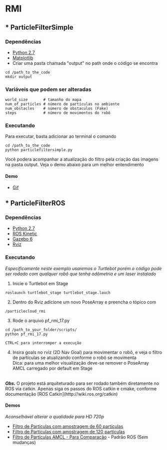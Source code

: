 # RMI

## * ParticleFilterSimple
### Dependências
* [Python 2.7](https://www.python.org/download/releases/2.7/)
* [Matplotlib](https://matplotlib.org/)
* Criar uma pasta chamada "output" no path onde o código se encontra
```
cd /path_to_the_code
mkdir output
```

### Variáveis que podem ser alteradas
```
world_size       # tamanho do mapa
num_of_particles # número de partículas no ambiente
num_obstacles    # número de obstaculos (Fake)
steps            # número de movimentos do robô
```
### Executando
Para executar, basta adicionar ao terminal o comando
```
cd /path_to_the_code
python particlefiltersimple.py
```
Você podera acompanhar a atualização do filtro pela criação das imagens na pasta output. Veja o demo abaixo para um melhor entendimento

#### Demo
* [Gif](https://imgflip.com/gif/211geq)


## * ParticleFilterROS
### Dependências
* [Python 2.7](https://www.python.org/download/releases/2.7/)
* [ROS Kinetic](http://wiki.ros.org/kinetic/Installation/Ubuntu)
* [Gazebo 6](http://gazebosim.org/download)
* [Rviz](http://wiki.ros.org/rviz)

### Executando
<i>Especificamente neste exemplo usaremos o Turtlebot porém o código pode ser rodado com qualquer robô que tenha odômetria e um laser instalado</i>

1. Inicie o Turtlebot em Stage
```
roslaunch turtlebot_stage turtlebot_stage.lauch
```
2. Dentro do Rviz adicione um novo PoseArray e preencha o tópico com
```
/particlecloud_rmi
```
3. Rode o arquivo pf_rmi_17.py
```
cd /path_to_your_folder/scripts/
python pf_rmi_17.py

CTRL+C para interromper a execução
```
4. Insira goals no rviz (2D Nav Goal) para movimentar o robô, e veja o filtro de partículas se atualizando conforme o robô se movimenta  <br/><t/>Dica: para uma melhor visualização deve-se remover o PoseArray AMCL carregado por default em Stage
</br>
<b><i>Obs.</i></b> O projeto está arquiteturado para ser rodado também diretamente no ROS via catkin. Apenas siga os passos do ROS catkin e cmake, conforme documentação [ROS Catkin](http://wiki.ros.org/catkin)

#### Demos
<i>Aconselhável alterar a qualidade para HD 720p</i>
* [Filtro de Partículas com amostragem de 60 partículas](https://youtu.be/CEA7PzWgeRg)
* [Filtro de Partículas com amostragem de 120 partículas](https://youtu.be/sSDb32Uu2Pc)
* [Filtro de Partículas AMCL - Para Comparação](https://youtu.be/Emuxr_PubYA) - Padrão ROS (Sem mudanças)

